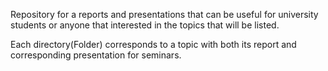 Repository for a reports and presentations that can be useful for university students or anyone that interested in the topics that will be listed.

Each directory(Folder) corresponds to a topic with both its report and corresponding presentation for seminars.
